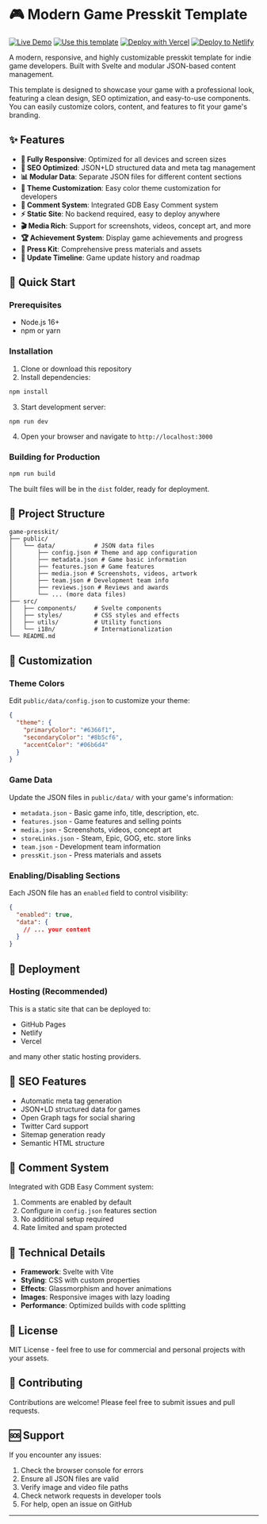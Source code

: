 # 🎮 Modern Game Presskit Template

[![Live Demo](https://img.shields.io/badge/Live%20Demo-Visit-blue?style=for-the-badge)](https://game-presskit-template.pages.dev/) [![Use this template](https://img.shields.io/badge/-Use%20this%20Template-181717?style=for-the-badge&logo=GitHub)](https://github.com/EdgeTypE/Game-Presskit-Template/generate) [![Deploy with Vercel](https://img.shields.io/badge/-Deploy%20with%20Vercel-000000?style=for-the-badge&logo=vercel&logoColor=white)](https://vercel.com/new/clone?repository-url=https%3A%2F%2Fgithub.com%2FEdgeTypE%2FGame-Presskit-Template) [![Deploy to Netlify](https://img.shields.io/badge/-Deploy%20to%20Netlify-00C7B7?style=for-the-badge&logo=netlify&logoColor=white)](https://app.netlify.com/start/deploy?repository=https%3A%2F%2Fgithub.com%2FEdgeTypE%2FGame-Presskit-Template)




A modern, responsive, and highly customizable presskit template for indie game developers. Built with Svelte and modular JSON-based content management. 

This template is designed to showcase your game with a professional look, featuring a clean design, SEO optimization, and easy-to-use components. You can easily customize colors, content, and features to fit your game's branding. 

## ✨ Features

- **📱 Fully Responsive**: Optimized for all devices and screen sizes
- **🎯 SEO Optimized**: JSON+LD structured data and meta tag management
- **📊 Modular Data**: Separate JSON files for different content sections
- **🎨 Theme Customization**: Easy color theme customization for developers
- **💬 Comment System**: Integrated GDB Easy Comment system
- **⚡ Static Site**: No backend required, easy to deploy anywhere
- **🎬 Media Rich**: Support for screenshots, videos, concept art, and more
- **🏆 Achievement System**: Display game achievements and progress
- **📰 Press Kit**: Comprehensive press materials and assets
- **🔄 Update Timeline**: Game update history and roadmap

## 🚀 Quick Start

### Prerequisites

- Node.js 16+ 
- npm or yarn

### Installation

1. Clone or download this repository
2. Install dependencies:
```bash
npm install
```

3. Start development server:
```bash
npm run dev
```

4. Open your browser and navigate to `http://localhost:3000`

### Building for Production

```bash
npm run build
```

The built files will be in the `dist` folder, ready for deployment.

## 📁 Project Structure

```
game-presskit/
├── public/
│   └── data/           # JSON data files
│       ├── config.json # Theme and app configuration
│       ├── metadata.json # Game basic information
│       ├── features.json # Game features
│       ├── media.json # Screenshots, videos, artwork
│       ├── team.json # Development team info
│       ├── reviews.json # Reviews and awards
│       └── ... (more data files)
├── src/
│   ├── components/     # Svelte components
│   ├── styles/         # CSS styles and effects
│   ├── utils/          # Utility functions
│   └── i18n/           # Internationalization
└── README.md
```

## 🎨 Customization

### Theme Colors

Edit `public/data/config.json` to customize your theme:

```json
{
  "theme": {
    "primaryColor": "#6366f1",
    "secondaryColor": "#8b5cf6", 
    "accentColor": "#06b6d4"
  }
}
```

### Game Data

Update the JSON files in `public/data/` with your game's information:

- `metadata.json` - Basic game info, title, description, etc.
- `features.json` - Game features and selling points
- `media.json` - Screenshots, videos, concept art
- `storeLinks.json` - Steam, Epic, GOG, etc. store links
- `team.json` - Development team information
- `pressKit.json` - Press materials and assets

### Enabling/Disabling Sections

Each JSON file has an `enabled` field to control visibility:

```json
{
  "enabled": true,
  "data": {
    // ... your content
  }
}
```


## 🚀 Deployment

### Hosting (Recommended)

This is a static site that can be deployed to:
- GitHub Pages
- Netlify
- Vercel 

and many other static hosting providers.


## 🎯 SEO Features

- Automatic meta tag generation
- JSON+LD structured data for games
- Open Graph tags for social sharing
- Twitter Card support
- Sitemap generation ready
- Semantic HTML structure

## 💬 Comment System

Integrated with GDB Easy Comment system:

1. Comments are enabled by default
2. Configure in `config.json` features section
3. No additional setup required
4. Rate limited and spam protected

## 🔧 Technical Details

- **Framework**: Svelte with Vite
- **Styling**: CSS with custom properties
- **Effects**: Glassmorphism and hover animations
- **Images**: Responsive images with lazy loading
- **Performance**: Optimized builds with code splitting

## 📝 License

MIT License - feel free to use for commercial and personal projects with your assets.

## 🤝 Contributing

Contributions are welcome! Please feel free to submit issues and pull requests.

## 🆘 Support

If you encounter any issues:

1. Check the browser console for errors
2. Ensure all JSON files are valid
3. Verify image and video file paths
4. Check network requests in developer tools
5. For help, open an issue on GitHub

---
